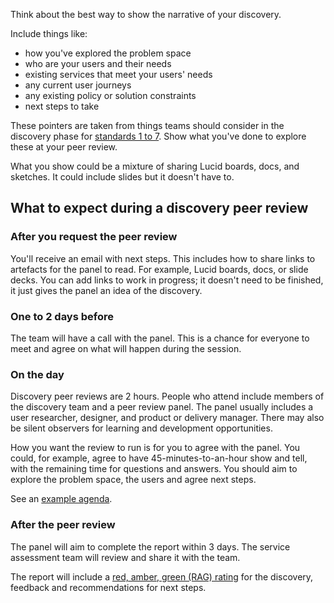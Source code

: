 Think about the best way to show the narrative of your discovery.

Include things like:

- how you've explored the problem space
- who are your users and their needs
- existing services that meet your users' needs
- any current user journeys
- any existing policy or solution constraints
- next steps to take

These pointers are taken from things teams should consider in the discovery phase for [standards 1 to 7](/service-standard). Show what you've done to explore these at your peer review.

<div class="govuk-inset-text"> What you show could be a mixture of sharing Lucid boards, docs, and sketches. It could include slides but it doesn't have to.</div>

## What to expect during a discovery peer review

### After you request the peer review

You'll receive an email with next steps. This includes how to share links to artefacts for the panel to read. For example, Lucid boards, docs, or slide decks. You can add links to work in progress; it doesn't need to be finished, it just gives the panel an idea of the discovery.

### One to 2 days before

The team will have a call with the panel. This is a chance for everyone to meet and agree on what will happen during the session.

### On the day

Discovery peer reviews are 2 hours. People who attend include members of the discovery team and a peer review panel. The panel usually includes a user researcher, designer, and product or delivery manager. There may also be silent observers for learning and development opportunities.

How you want the review to run is for you to agree with the panel. You could, for example, agree to have 45-minutes-to-an-hour show and tell, with the remaining time for questions and answers. You should aim to explore the problem space, the users and agree next steps.

See an [example agenda](/service-assurance/assess-discovery-peer-review/#example-review-agenda).

### After the peer review

The panel will aim to complete the report within 3 days. The service assessment team will review and share it with the team.

The report will include a [red, amber, green (RAG) rating](/service-assurance/complete-discovery-peer-review-report/#give-the-project-an-overall-rag-rating) for the discovery, feedback and recommendations for next steps.
